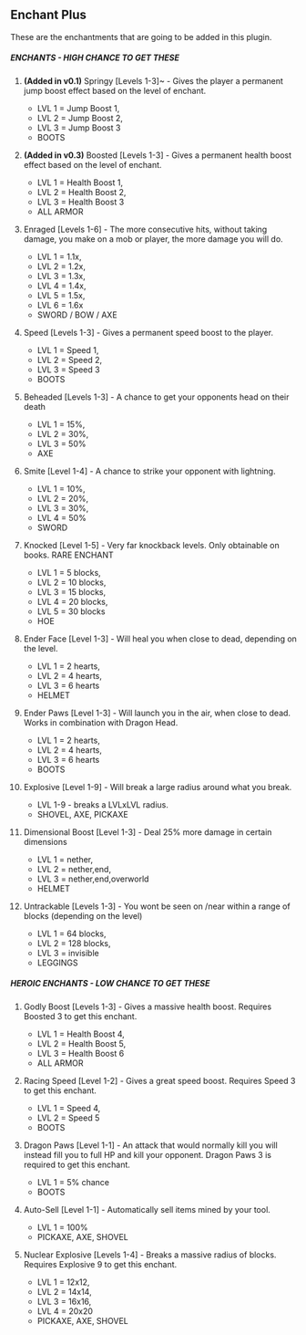 Enchant Plus
---


These are the enchantments that are going to be 
added in this plugin. 

##### ENCHANTS - HIGH CHANCE TO GET THESE

1. **(Added in v0.1)** Springy [Levels 1-3]~ - Gives the player a permanent jump boost effect based on the level of enchant. 
    - LVL 1 = Jump Boost 1, 
    - LVL 2 = Jump Boost 2, 
    - LVL 3 = Jump Boost 3 
    - BOOTS

2. **(Added in v0.3)** Boosted [Levels 1-3] - Gives a permanent health boost effect based on the level of enchant. 
    - LVL 1 = Health Boost 1, 
    - LVL 2 = Health Boost 2, 
    - LVL 3 = Health Boost 3 
    - ALL ARMOR

3. Enraged [Levels 1-6] - The more consecutive hits, without taking damage, you make on a mob or player, the more damage you will do. 
    - LVL 1 = 1.1x, 
    - LVL 2 = 1.2x, 
    - LVL 3 = 1.3x, 
    - LVL 4 = 1.4x, 
    - LVL 5 = 1.5x, 
    - LVL 6 = 1.6x 
    - SWORD / BOW / AXE

5. Speed [Levels 1-3] - Gives a permanent speed boost to the player. 
    - LVL 1 = Speed 1, 
    - LVL 2 = Speed 2, 
    - LVL 3 = Speed 3 
    - BOOTS

6. Beheaded [Levels 1-3] - A chance to get your opponents head on their death 
    - LVL 1 = 15%, 
    - LVL 2 = 30%, 
    - LVL 3 = 50% 
    - AXE

7. Smite [Level 1-4] - A chance to strike your opponent with lightning. 
    - LVL 1 = 10%, 
    - LVL 2 = 20%, 
    - LVL 3 = 30%, 
    - LVL 4 = 50% 
    - SWORD

8. Knocked [Level 1-5] - Very far knockback levels. Only obtainable on books. RARE ENCHANT 
    - LVL 1 = 5 blocks,
    - LVL 2 = 10 blocks,
    - LVL 3 = 15 blocks,
    - LVL 4 = 20 blocks,
    - LVL 5 = 30 blocks
    - HOE

9. Ender Face [Level 1-3] - Will heal you when close to dead, depending on the level. 
    - LVL 1 = 2 hearts, 
    - LVL 2 = 4 hearts, 
    - LVL 3 = 6 hearts 
    - HELMET

10. Ender Paws [Level 1-3] - Will launch you in the air, when close to dead. Works in combination with Dragon Head. 
    - LVL 1 = 2 hearts,
    - LVL 2 = 4 hearts,
    - LVL 3 = 6 hearts 
    - BOOTS

11. Explosive [Level 1-9] - Will break a large radius around what you break. 
    - LVL 1-9 - breaks a LVLxLVL radius. 
    - SHOVEL, AXE, PICKAXE

12. Dimensional Boost [Level 1-3] - Deal 25% more damage in certain dimensions 
    - LVL 1 = nether,
    - LVL 2 = nether,end,
    - LVL 3 = nether,end,overworld
    - HELMET

4. Untrackable [Levels 1-3] - You wont be seen on /near within a range of blocks (depending on the level) 
    - LVL 1 = 64 blocks,
    - LVL 2 = 128 blocks,
    - LVL 3 = invisible
    - LEGGINGS


##### HEROIC ENCHANTS - LOW CHANCE TO GET THESE

1. Godly Boost [Levels 1-3] - Gives a massive health boost. Requires Boosted 3 to get this enchant. 
    - LVL 1 = Health Boost 4,
    - LVL 2 = Health Boost 5,
    - LVL 3 = Health Boost 6 
    - ALL ARMOR

2. Racing Speed [Level 1-2] - Gives a great speed boost. Requires Speed 3 to get this enchant.
    - LVL 1 = Speed 4,
    - LVL 2 = Speed 5
    - BOOTS

3. Dragon Paws [Level 1-1] - An attack that would normally kill you will instead fill you to full HP and kill your opponent. Dragon Paws 3 is required to get this enchant. 
    - LVL 1 = 5% chance 
    - BOOTS

4. Auto-Sell [Level 1-1] - Automatically sell items mined by your tool. 
    - LVL 1 = 100% 
    - PICKAXE, AXE, SHOVEL

5. Nuclear Explosive [Levels 1-4] - Breaks a massive radius of blocks. Requires Explosive 9 to get this enchant. 
    - LVL 1 = 12x12,
    - LVL 2 = 14x14,
    - LVL 3 = 16x16,
    - LVL 4 = 20x20 
    - PICKAXE, AXE, SHOVEL
